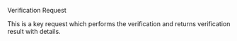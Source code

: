 Verification Request

This is a key request which performs the verification and returns verification result with details.


